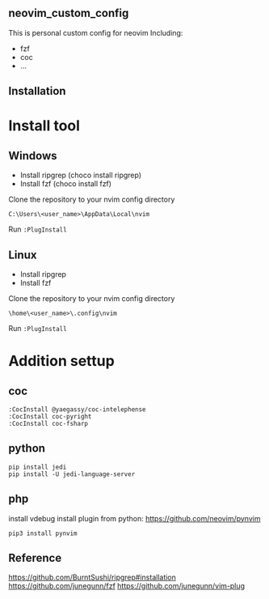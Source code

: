 neovim_custom_config
-----------------
This is personal custom config for neovim
Including:
- fzf
- coc
- ...

Installation
-----------------
# Install tool


## Windows
- Install ripgrep (choco install ripgrep)
- Install fzf (choco install fzf)

Clone the repository to your nvim config directory
```
C:\Users\<user_name>\AppData\Local\nvim
```
Run `:PlugInstall`

## Linux
- Install ripgrep
- Install fzf

Clone the repository to your nvim config directory
```
\home\<user_name>\.config\nvim
```
Run `:PlugInstall`

# Addition settup
## coc
```
:CocInstall @yaegassy/coc-intelephense
:CocInstall coc-pyright
:CocInstall coc-fsharp
```

## python
```
pip install jedi
pip install -U jedi-language-server
```

## php
install vdebug
install plugin from python: https://github.com/neovim/pynvim

```
pip3 install pynvim
```

Reference
---------
https://github.com/BurntSushi/ripgrep#installation
https://github.com/junegunn/fzf
https://github.com/junegunn/vim-plug
